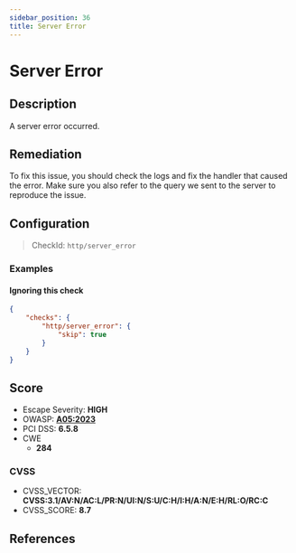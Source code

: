 ```yaml
---
sidebar_position: 36
title: Server Error
---
```


# Server Error

## Description

A server error occurred.

## Remediation

To fix this issue, you should check the logs and fix the handler that caused the error.
Make sure you also refer to the query we sent to the server to reproduce the issue.


## Configuration

> CheckId: `http/server_error`


### Examples


#### Ignoring this check

```json
{
    "checks": {
        "http/server_error": {
            "skip": true
        }
    }
}
```




## Score

- Escape Severity: **<span className="high-severity">HIGH</span>**
- OWASP: **[A05:2023](https://github.com/OWASP/API-Security/blob/master/2023/en/src/0xa5-broken-function-level-authorization.md)**
- PCI DSS: **6.5.8**
- CWE
  - **284**




### CVSS

- CVSS_VECTOR: **CVSS:3.1/AV:N/AC:L/PR:N/UI:N/S:U/C:H/I:H/A:N/E:H/RL:O/RC:C**
- CVSS_SCORE: **8.7**

## References


